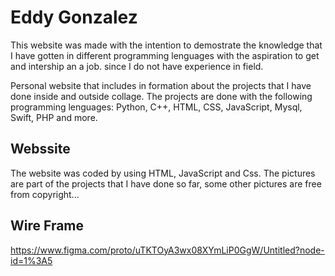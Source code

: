 # Eddy Gonzalez

This website was made with the intention to demostrate the knowledge that I have gotten in different programming lenguages with the aspiration to get and intership an a job. since I do not have experience in field.
 
Personal website that includes in formation about the projects that I have done inside and outside collage. The projects are done with the following programming lenguages: Python, C++, HTML, CSS, JavaScript, Mysql, Swift, PHP and more. 

## Webssite
The website was coded by using HTML, JavaScript and Css. The pictures are part of the projects that I have done so far, some other pictures are free from copyright...

## Wire Frame
https://www.figma.com/proto/uTKTOyA3wx08XYmLiP0GgW/Untitled?node-id=1%3A5

